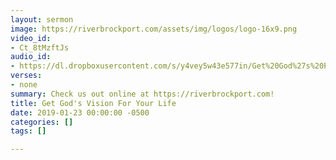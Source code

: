 ```yaml
---
layout: sermon
image: https://riverbrockport.com/assets/img/logos/logo-16x9.png
video_id:
- Ct_8tMzftJs
audio_id:
- https://dl.dropboxusercontent.com/s/y4vey5w43e577in/Get%20God%27s%20Plan%20For%20Your%20Life.mp3?dl=0
verses:
- none
summary: Check us out online at https://riverbrockport.com!
title: Get God's Vision For Your Life
date: 2019-01-23 00:00:00 -0500
categories: []
tags: []

---
```

